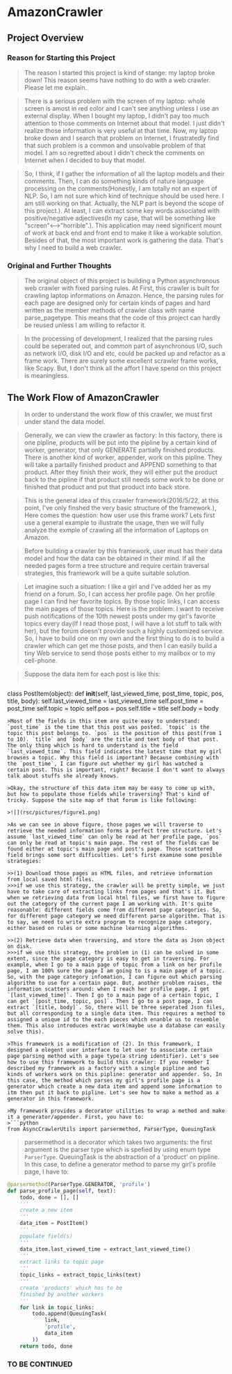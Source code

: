# AmazonCrawler

## Project Overview
### Reason for Starting this Project
>The reason I started this project is kind of stange: my laptop broke down! This reason seems have nothing to do with a web crawler. Please let me explain. 

>There is a serious problem with the screen of my laptop: whole screen is amost in red color and I can't see anything unless I use an external display. When I bought my laptop, I didn't pay too much attention to those comments on Internet about that model. I just didn't realize those information is very useful at that time. Now, my laptop broke down and I search that problem on Internet,  I frustratedly find that such problem is a common and unsolvable problem of that model. I am so regretted about I didn't check the comments on Internet when I decided to buy that model. 

>So, I think, if I gather the information of all the laptop models and their comments. Then, I can do something kinds of nature language processing on the comments(Honestly, I am totally not an expert of NLP. So, I am not sure which kind of technique should be used here. I am still working on that. Actually, the NLP part is beyond the scope of this project.). At least, I can extract some key words associated with positive/negative adjectives(In my case, that will be something like "screen"<-->"horrible".). This application may need significent mount of work at back end and front end to make it like a workable solution. Besides of that, the most important work is gathering the data. That's why I need to build a web crawler.  

### Original and Further Thoughts 
>The original object of this project is building a Python asynchronous web crawler with fixed parsing rules. At First, this crawler is built for crawling laptop informations on Amazon. Hence, the parsing rules for each page are designed only for certain kinds of pages and hard written as the member methods of crawler class with name parse_pagetype. This means that the code of this project can hardly be reused unless I am willing to refactor it.

>In the processing of development, I realized that the parsing rules could be seperated out, and common part of asynchronous I/O, such as network I/O, disk I/O and etc, could be packed up and refactor as a frame work. There are surely some excellent scrawler frame works, like Scapy. But, I don't think all the affort I have spend on this project is meaningless.

## The Work Flow of AmazonCrawler
>In order to understand the work flow of this crawler, we must first under stand the data model.

>Generally, we can view the crawler as factory: In this factory, there is one pipline, products will be put into the pipline by a certain kind of worker, generator, that only GENERATE partially finished products. There is another kind of worker, appender, work on this pipline. They will take a partailly finished product and APPEND something to that product. After they finish their work, they will either put the product back to the pipline if that product still needs some work to be done or finished that product and put that product into back store.

>This is the general idea of this crawler framework(2016/5/22, at this point, I've only finshed the very basic structure of the framework.), Here comes the question: how user use this frame work? Lets first use a general example to illustrate the usage, then we will fully analyze the exmple of crawling all the information of Laptops on Amazon.

>Before building a crawler by this framework, user must has their data model and how the data can be obtained in their mind. If all the needed pages form a tree structure and require certain traversal strategies, this framework will be a quite suitable solution. 

>Let imagine such a situation: I like a girl and I've added her as my friend on a forum. So, I can access her profile page. On her profile page I can find her favorite topics. By those topic links, I can access the main pages of those topics. Here is the problem: I want to receive push notifications of the 10th newest posts under my girl's favorite topics every day(If I read those post, I will have a lot stuff to talk with her), but the forum doesn't provide such a highly customized service. So, I have to build one on my own and the first thing to do is to build a crawler which can get me those posts, and then I can easily build a tiny Web service to send those posts either to my mailbox or to my cell-phone.

>Suppose the data item for each post is like this: 
>```python
class PostItem(object):
    def __init__(self, last_viewed_time, post_time, topic, pos, title, body):
        self.last_viewed_time = last_viewed_time
        self.post_time = post_time
        self.topic = topic
        self.pos = pos
        self.title = title
        self.body = body
```
>Most of the fields in this item are quite easy to understand: `post_time` is the time that this post was posted. `topic` is the topic this post belongs to. `pos` is the position of this post(from 1 to 10). `title` and `body` are the title and text body of that post. The only thing which is hard to understand is the field `last_viewed_time`. This field indicates the latest time that my girl browses a topic. Why this field is important? Because combining with the `post_time`, I can figure out whether my girl has watched a certain post. This is important, right? Because I don't want to always talk about stuffs she already knows. 

>Okay, the structure of this data item may be easy to come up with, but how to populate those fields while traversing? That's kind of tricky. Suppose the site map of that forum is like following:

>![](rsc/pictures/figure1.png)

>As we can see in above figure, those pages we will traverse to retrieve the needed information forms a perfect tree structure. Let's assume `last_viewed_time` can only be read at her profile page, `pos` can only be read at topic's main page. The rest of the fields can be found either at topic's main page and post's page. Those scattered field brings some sort difficulties. Let's first examine some posible strategies: 

>>(1) Download those pages as HTML files, and retrieve information from local saved html files.
>>>if we use this strategy, the crawler will be pretty simple, we just have to take care of extracting links from pages and that's it. But when we retrieving data from local html files, we first have to figure out the category of the current page I am working with. It's quite reasonable: different fields come from different page categories. So, for different page category we need different parse algorithm. That is to say, we need to write extra program to recognize page category, either based on rules or some machine learning algorithms. 

>>(2) Retrieve data when traversing, and store the data as Json object on disk.
>>>if we use this strategy, the problem in (1) can be solved in some extent, since the page category is easy to get in traversing. For example, when I go to a main page of topic from a link on her profile page, I am 100% sure the page I am going to is a main page of a topic. So, with the page category infomation, I can figure out which parsing algorithm to use for a certain page. But, another problem raises, the information scatters around: when I reach her profile page, I get `[last_viewed_time]`. Then I go to a main page of a certain topic, I can get `[post_time, topic, pos]`. Then I go to a post page, I can extract `[title, body]`. So, there will be three seperated Json files, but all corresponding to a single data item. This requires a method to assigned a unique id to the each pieces which enanble us to resemble them. This also introduces extrac work(maybe use a database can easily solve this). 

>This framework is a modification of (2). In this framework, I designed a elegent user interface to let user to associate certain page parsing method with a page type(a string identifier). Let's see how to use this framework to build this crawler: If you remeber I described my framework as a factory with a single pipline and two kinds of workers work on this pipline: generator and appender. So, In this case, the method which parses my girl's profile page is a generator which create a new data item and append some information to itm then put it back to pipline. Let's see how to make a method as a generator in this framework.

>My framework provides a decorator utilities to wrap a method and make it a generator/appender. First, you have to:
>```python
from AsyncCrawlerUtils import parsermethod, ParserType, QueuingTask
```
>parsermethod is a decorator which takes two arguments: the first argument is the parser type which is spefied by using enum type `ParserType`. QueuingTask is the abstraction of a 'product' on pipline. In this case, to define a generator method to parse my girl's profile page, I have to:
```python
@parsermethod(ParserType.GENERATOR, 'profile')
def parse_profile_page(self, text):
    todo, done = [], []
    '''
    create a new item
    '''
    data_item = PostItem()
    '''
    populate field(s)
    '''
    data_item.last_viewed_time = extract_last_viewed_time()
    '''
    extract links to topic page
    '''
    topic_links = extract_topic_links(text)
    '''
    create 'products' which has to be 
    finished by another workers
    '''
    for link in topic_links:
        todo.append(QueuingTask(
            link,
            'profile',
            data_item
        ))
    return todo, done
```

### TO BE CONTINUED






